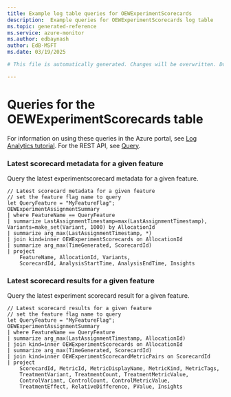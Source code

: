 ```yaml
---
title: Example log table queries for OEWExperimentScorecards
description:  Example queries for OEWExperimentScorecards log table
ms.topic: generated-reference
ms.service: azure-monitor
ms.author: edbaynash
author: EdB-MSFT
ms.date: 03/19/2025

# This file is automatically generated. Changes will be overwritten. Do not change this file directly. 

---
```


# Queries for the OEWExperimentScorecards table

For information on using these queries in the Azure portal, see [Log Analytics tutorial](/azure/azure-monitor/logs/log-analytics-tutorial). For the REST API, see [Query](/rest/api/loganalytics/query).


### Latest scorecard metadata for a given feature  


Query the latest experimentscorecard metadata for a given feature.  

```query
// Latest scorecard metadata for a given feature
// set the feature flag name to query
let QueryFeature = "MyFeatureFlag";
OEWExperimentAssignmentSummary
| where FeatureName == QueryFeature
| summarize LastAssignmentTimestamp=max(LastAssignmentTimestamp), Variants=make_set(Variant, 1000) by AllocationId
| summarize arg_max(LastAssignmentTimestamp, *)
| join kind=inner OEWExperimentScorecards on AllocationId
| summarize arg_max(TimeGenerated, ScorecardId)
| project
    FeatureName, AllocationId, Variants,
    ScorecardId, AnalysisStartTime, AnalysisEndTime, Insights
```



### Latest scorecard results for a given feature  


Query the latest experiment scorecard result for a given feature.  

```query
// Latest scorecard results for a given feature
// set the feature flag name to query
let QueryFeature = "MyFeatureFlag";
OEWExperimentAssignmentSummary
| where FeatureName == QueryFeature
| summarize arg_max(LastAssignmentTimestamp, AllocationId)
| join kind=inner OEWExperimentScorecards on AllocationId
| summarize arg_max(TimeGenerated, ScorecardId)
| join kind=inner OEWExperimentScorecardMetricPairs on ScorecardId
| project
    ScorecardId, MetricId, MetricDisplayName, MetricKind, MetricTags,
    TreatmentVariant, TreatmentCount, TreatmentMetricValue,
    ControlVariant, ControlCount, ControlMetricValue,
    TreatmentEffect, RelativeDifference, PValue, Insights
```

